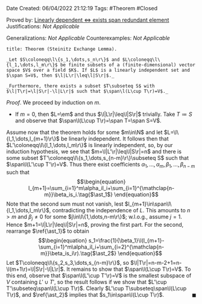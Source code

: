 <br />
<br />

Date Created: 06/04/2022 21:12:19
Tags: #Theorem #Closed

Proved by: [Linearly dependent $\Leftrightarrow$ exists span redundant element](Linearly%20dependent%20iff%20exists%20span%20redundant%20element.md)
Justifications: _Not Applicable_

Generalizations: _Not Applicable_
Counterexamples: _Not Applicable_

``` ad-Theorem
title: Theorem (Steinitz Exchange Lemma).

_Let $S\coloneqq\l\{s_1,\dots,s_n\r\}$ and $L\coloneqq\l\{l_1,\dots,l_m\r\}$ be finite subsets of a (finite-dimensional) vector space $V$ over a field $K$. If $L$ is a linearly independent set and $\span S=V$, then $\l|L\r|\leq\l|S\r|$._

_Furthermore, there exists a subset $T\subseteq S$ with $\l|T\r|=\l|S\r|-\l|L\r|$ such that $\span\l(L\cup T\r)=V$._

```

_Proof_. We proceed by induction on $m$.
* If $m=0$, then $L=\em$ and thus $\l|L\r|\leq\l|S\r|$ trivially. Take $T\coloneqq S$ and observe that $\span\l(L\cup T\r)=\span T=\span S=V$.

Assume now that the theorem holds for some $m\in\N$ and let $L=\l\{l_1,\dots,l_{m+1}\r\}$ be linearly independent. It follows then that $L'\coloneqq\l\{l_1,\dots,l_m\r\}$ is linearly independent, so, by our induction hypothesis, we see that $m=\l|L'\r|\leq\l|S\r|=n$ and there is some subset $T'\coloneqq\l\{s_1,\dots,s_{n-m}\r\}\subseteq S$ such that $\span\l(L'\cup T'\r)=V$. Thus there exist coefficients $\alpha_1,\dots,\alpha_m,\beta_1,\dots,\beta_{n-m}$ such that
$$\begin{equation}
    l_{m+1}=\sum_{i=1}^m\alpha_il_i+\sum_{i=1}^{\mathclap{n-m}}\beta_is_i.\tag{$\ast_1$}
\end{equation}$$
Note that the second sum must not vanish, lest $l_{m+1}\in\span\l\{l_1,\dots,l_m\r\}$, contradicting the independence of $L$. This amounts to $n>m$ and $\beta_j\neq0$ for some $j\in\l\{1,\dots,n-m\r\}$; w.l.o.g., assume $j=1$. Hence $m+1=\l|L\r|\leq\l|S\r|=n$, proving the first part. For the second, rearrange $\ref{\ast_1}$ to obtain
$$\begin{equation}
    s_1=\frac{1}{\beta_1}\l(l_{m+1}-\sum_{i=1}^m\alpha_il_i+\sum_{i=2}^{\mathclap{n-m}}\beta_is_i\r).\tag{$\ast_2$}
\end{equation}$$
Let $T\coloneqq\l\{s_2,s_3,\dots,s_{n-m}\r\}$, so $\l|T\r|=n-m-2+1=n-\l(m+1\r)=\l|S\r|-\l|L\r|$. It remains to show that $\span\l(L\cup T\r)=V$. To this end, observe that $\span\l(L'\cup T'\r)=V$ is the smallest subspace of $V$ containing $L'\cup T'$, so the result follows if we show that $L'\cup T'\subseteq\span\l(L\cup T\r)$. Clearly $L'\cup T\subseteq\span\l(L\cup T\r)$, and $\ref{\ast_2}$ implies that $s_1\in\span\l(L\cup T\r)$.<span style="float:right;">$\blacksquare$</span>
